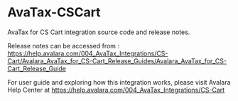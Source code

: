 # AvaTax-CSCart
AvaTax for CS Cart integration source code and release notes.

Release notes can be accessed from :
https://help.avalara.com/004_AvaTax_Integrations/CS-Cart/Avalara_AvaTax_for_CS-Cart_Release_Guides/Avalara_AvaTax_for_CS-Cart_Release_Guide

For user guide and exploring how this integration works, please visit Avalara Help Center at
https://help.avalara.com/004_AvaTax_Integrations/CS-Cart
